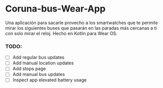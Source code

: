 # Coruna-bus-Wear-App
Una aplicación para sacarle provecho a los smartwatches que te permite mirar los siguientes buses que pasarán en las paradas más cercanas a ti con solo mirar el reloj. Hecho en Kotlin para Wear OS.

### TODO:
- [ ] Add regular bus updates
- [ ] Add manual location updates
- [ ] Add stops page
- [ ] Add manual bus updates
- [ ] Inspect app elevated battery usage
